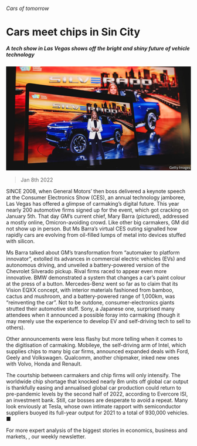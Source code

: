 ###### Cars of tomorrow

# Cars meet chips in Sin City 

##### A tech show in Las Vegas shows off the bright and shiny future of vehicle technology 

![image](images/20220108_WBP003_0.jpg) 

> Jan 8th 2022 

SINCE 2008, when General Motors’ then boss delivered a keynote speech at the Consumer Electronics Show (CES), an annual technology jamboree, Las Vegas has offered a glimpse of carmaking’s digital future. This year nearly 200 automotive firms signed up for the event, which got cracking on January 5th. That day GM’s current chief, Mary Barra (pictured), addressed a mostly online, Omicron-avoiding crowd. Like other big carmakers, GM did not show up in person. But Ms Barra’s virtual CES outing signalled how rapidly cars are evolving from oil-filled lumps of metal into devices stuffed with silicon.

Ms Barra talked about GM’s transformation from “automaker to platform innovator”, extolled its advances in commercial electric vehicles (EVs) and autonomous driving, and unveiled a battery-powered version of the Chevrolet Silverado pickup. Rival firms raced to appear even more innovative. BMW demonstrated a system that changes a car’s paint colour at the press of a button. Mercedes-Benz went so far as to claim that its Vision EQXX concept, with interior materials fashioned from bamboo, cactus and mushroom, and a battery-powered range of 1,000km, was “reinventing the car”. Not to be outdone, consumer-electronics giants strutted their automotive stuff. Sony, a Japanese one, surprised many attendees when it announced a possible foray into carmaking (though it may merely use the experience to develop EV and self-driving tech to sell to others).


Other announcements were less flashy but more telling when it comes to the digitisation of carmaking. Mobileye, the self-driving arm of Intel, which supplies chips to many big car firms, announced expanded deals with Ford, Geely and Volkswagen. Qualcomm, another chipmaker, inked new ones with Volvo, Honda and Renault.

The courtship between carmakers and chip firms will only intensify. The worldwide chip shortage that knocked nearly 8m units off global car output is thankfully easing and annualised global car production could return to pre-pandemic levels by the second half of 2022, according to Evercore ISI, an investment bank. Still, car bosses are desperate to avoid a repeat. Many look enviously at Tesla, whose own intimate rapport with semiconductor suppliers buoyed its full-year output for 2021 to a total of 930,000 vehicles. ■

For more expert analysis of the biggest stories in economics, business and markets, , our weekly newsletter.

